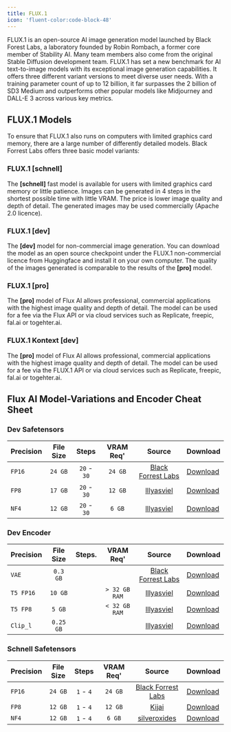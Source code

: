 ```yaml
---
title: FLUX.1
icon: 'fluent-color:code-block-48'
---
```


FLUX.1 is an open-source AI image generation model launched by Black Forest Labs, a laboratory founded by Robin Rombach, a former core member of Stability AI. Many team members also come from the original Stable Diffusion development team. FLUX.1 has set a new benchmark for AI text-to-image models with its exceptional image generation capabilities. It offers three different variant versions to meet diverse user needs. With a training parameter count of up to 12 billion, it far surpasses the 2 billion of SD3 Medium and outperforms other popular models like Midjourney and DALL-E 3 across various key metrics.

## FLUX.1 Models

To ensure that FLUX.1 also runs on computers with limited graphics card memory, there are a large number of differently detailed models. Black Forrest Labs offers three basic model variants:

### FLUX.1 **[schnell]**
The **[schnell]** fast model is available for users with limited graphics card memory or little patience. Images can be generated in 4 steps in the shortest possible time with little VRAM. The price is lower image quality and depth of detail. The generated images may be used commercially (Apache 2.0 licence).

### FLUX.1 **[dev]**
The **[dev]** model for non-commercial image generation. You can download the model as an open source checkpoint under the FLUX.1 non-commercial licence from Huggingface and install it on your own computer. The quality of the images generated is comparable to the results of the **[pro]** model.

### FLUX.1 **[pro]**
The **[pro]** model of Flux AI allows professional, commercial applications with the highest image quality and depth of detail. The model can be used for a fee via the Flux API or via cloud services such as Replicate, freepic, fal.ai or togehter.ai.

### FLUX.1 Kontext **[dev]**
The **[pro]** model of Flux AI allows professional, commercial applications with the highest image quality and depth of detail. The model can be used for a fee via the FLUX.1 API or via cloud services such as Replicate, freepic, fal.ai or togehter.ai.

## Flux AI Model-Variations and Encoder Cheat Sheet

### Dev Safetensors
| Precision | File Size | Steps       | VRAM Req'     | Source                                                         | Download   |
| --------- |:---------:|:-----------:|:-------------:|:--------------------------------------------------------------:| ---------- |
| `FP16`    | `24 GB`   | `20` - `30` | `24 GB`       | [Black Forrest Labs](https://huggingface.co/black-forest-labs) | [Download](https://huggingface.co/black-forest-labs/FLUX.1-dev/blob/main/flux1-dev.safetensors) |
| `FP8`     | `17 GB`   | `20` - `30` | `12 GB`       | [lllyasviel](https://huggingface.co/lllyasviel)                | [Download](https://huggingface.co/lllyasviel/flux1_dev/blob/main/flux1-dev-fp8.safetensors) |
| `NF4`     | `12 GB`   | `20` - `30` | `6 GB`        | [lllyasviel](https://huggingface.co/lllyasviel)                | [Download](https://huggingface.co/lllyasviel/flux1-dev-bnb-nf4/blob/main/flux1-dev-bnb-nf4-v2.safetensors) |

### Dev Encoder
| Precision | File Size | Steps.      | VRAM Req'     | Source                                                         | Download   |
| --------- |:---------:| ----------- |:-------------:|:--------------------------------------------------------------:| ---------- |
| `VAE`     | `0.3 GB`  |             |               | [Black Forrest Labs](https://huggingface.co/black-forest-labs) | [Download](https://huggingface.co/black-forest-labs/FLUX.1-dev/blob/main/ae.safetensors) |
| `T5 FP16` | `10 GB`   |             | `> 32 GB RAM` | [lllyasviel](https://huggingface.co/lllyasviel)                | [Download](https://huggingface.co/lllyasviel/flux_text_encoders/blob/main/t5xxl_fp16.safetensors) |
| `T5 FP8`  | `5 GB`    |             | `< 32 GB RAM` | [lllyasviel](https://huggingface.co/lllyasviel)                | [Download](https://huggingface.co/lllyasviel/flux_text_encoders/blob/main/t5xxl_fp8_e4m3fn.safetensors) |
| `Clip_l`  | `0.25 GB` |             |               | [lllyasviel](https://huggingface.co/lllyasviel)                | [Download](https://huggingface.co/lllyasviel/flux_text_encoders/blob/main/clip_l.safetensors) |

### Schnell Safetensors
| Precision | File Size | Steps       | VRAM Req'     | Source                                                         | Download   |
| --------- |:---------:|:-----------:|:-------------:|:--------------------------------------------------------------:| ---------- |
| `FP16`    | `24 GB`   | `1` - `4`   | `24 GB`       | [Black Forrest Labs](https://huggingface.co/black-forest-labs) | [Download](hhttps://huggingface.co/black-forest-labs/FLUX.1-schnell/blob/main/flux1-schnell.safetensors) |
| `FP8`     | `12 GB`   | `1` - `4`   | `12 GB`       | [Kijai](https://huggingface.co/Kijai)                          | [Download](https://huggingface.co/Kijai/flux-fp8/blob/main/flux1-schnell-fp8-e4m3fn.safetensors) |
| `NF4`     | `12 GB`   | `1` - `4`   | `6 GB`        | [silveroxides](https://huggingface.co/silveroxides)            | [Download](https://huggingface.co/silveroxides/flux1-nf4-weights/blob/main/flux1-schnell-bnb-nf4.safetensors) |
